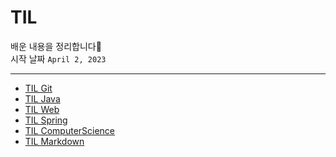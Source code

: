 # TIL

배운 내용을 정리합니다📝  
시작 날짜 `April 2, 2023`

---

- [TIL Git](https://github.com/m2ri1/TIL/tree/main/git_github)
- [TIL Java](https://github.com/m2ri1/TIL/tree/main/JAVA)
- [TIL Web](https://github.com/m2ri1/TIL/tree/main/WEB)
- [TIL Spring](https://github.com/m2ri1/TIL/tree/main/Spring)
- [TIL ComputerScience](https://github.com/m2ri1/TIL/tree/main/ComputerScience)
- [TIL Markdown](https://github.com/m2ri1/TIL/blob/main/markdown.md)
